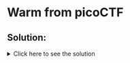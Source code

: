 # Warm from picoCTF

## Solution:

<details>
	<summary>Click here to see the solution</summary>

1.  Run the program `./warm`: the output will be "Hello user! Pass me a -h to learn what I can do!".

2.  Run the program again with `./warm -h`: the output will be "Oh, help? I actually don't do much, but I do have this flag here: `picoCTF{b1scu1ts_4nd_gr4vy_30e77291}`".

</details>
